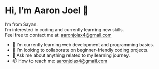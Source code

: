# Hi, I’m Aaron Joel 👋

I’m from Sayan.  
I’m interested in coding and currently learning new skills.  
Feel free to contact me at: aaronjolax4@gmail.com  

- 🌱 I’m currently learning web development and programming basics.  
- 👯 I’m looking to collaborate on beginner-friendly coding projects.  
- 💬 Ask me about anything related to my learning journey.  
- 📫 How to reach me: aaronjolax4@gmail.com  
